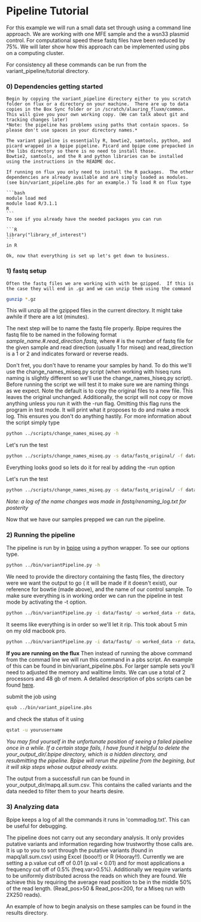 
# Pipeline Tutorial
For this example we will run a small data set through using a command line approach.  We are working with one MFE sample and the a wsn33 plasmid control. For computational speed these fastq files have been reduced by 75%.  We will later show how this approach can be implemented using pbs on a computing cluster.

For consistency all these commands can be run from the variant_pipeline/tutorial directory.

### 0) Dependencies getting started

	Begin by copying the variant_pipeline directory either to you scratch folder on flux or a directory on your machine.  There are up to data copies in the Box Sync folder or in /scratch/alauring_fluxm/common. This will give you your own working copy. (We can talk about git and tracking changes later)
	*Note: the pipeline has problems using paths that contain spaces. So please don't use spaces in your directory names.*

	The variant pipeline is essentially R, bowtie2, samtools, python, and picard wrapped in a bpipe pipeline. Picard and bpipe come prepacked in the libs directory so there is no need to install those.
	Bowtie2, samtools, and the R and python libraries can be installed using the instructions in the README doc.  

	If running on flux you only need to install the R packages.  The other dependencies are already available and are simply loaded as modules. (see bin/variant_pipeline.pbs for an example.) To load R on flux type

	```bash
	module load med
	module load R/3.1.1
	R
	```
	To see if you already have the needed packages you can run

	```R
	library("library_of_interest")
	```
	in R

	Ok, now that everything is set up let's get down to business.
### 1) fastq setup


	Often the fastq files we are working with with be gzipped.  If this is the case they will end in .gz and we can unzip them using the command


 ```bash
 gunzip *.gz
 ```
 This will unzip all the gzipped files in the current directory. It might take awhile if there are a lot (minutes).

 The next step will be to name the fastq file properly. Bpipe requires the fastq file to be named in the following format *sample_name.#.read_direction.fastq*, where # is the number of fastq file for the given sample and read direction (usually 1 for miseq) and read_direction is a 1 or 2 and indicates forward or reverse reads.

  Don't fret, you don't have to rename your samples by hand. To do this we'll use the change_names_miseq.py script (when working with hiseq runs naming is slightly different so we'll use the change_names_hiseq.py script). Before running the script we will test it to make sure we are naming things as we expect.  Note the default is to copy the original files to a new file. This leaves the original unchanged. Additionally, the script will not copy or move anything unless you run it with the -run flag.  Omitting this flag runs the program in test mode.  It will print what it proposes to do and make a mock log.  This ensures you don't do anything hastily.  For more information about the script simply type

 ```bash
python ../scripts/change_names_miseq.py -h
 ```
 Let's run the test
 ```bash
python ../scripts/change_names_miseq.py -s data/fastq_original/ -f data/fastq/
 ```

 Everything looks good so lets do it for real by adding the -run option

 Let's run the test
 ```bash
python ../scripts/change_names_miseq.py -s data/fastq_original/ -f data/fastq/ -run
 ```
*Note: a log of the name changes was made in fastq/renaming_log.txt for posterity*

Now that we have our samples prepped we can run the pipeline.

### 2) Running the pipeline

The pipeline is run by in [bpipe](https://code.google.com/p/bpipe/wiki/Overview) using a python wrapper.  To see our options type.

```bash
python ../bin/variantPipeline.py -h
```
We need to provide the directory containing the fastq files, the directory were we want the output  to go ( it will be made if it doesn't exist), our reference for bowtie (made above), and the name of our control sample.  To make sure everything is in working order we can run the pipeline in test mode by activating the -t option.

```bash
python ../bin/variantPipeline.py -i data/fastq/ -o worked_data -r data/reference/wsn33_wt_plasmid -p Plasmid_control -t
```

It seems like everything is in order so we'll let it rip.  This took about 5 min on my old macbook pro.

```bash
python ../bin/variantPipeline.py -i data/fastq/ -o worked_data -r data/reference/wsn33_wt_plasmid -p Plasmid_control
```


__If you are running on the flux__ Then instead of running the above command from the commad line we will run this command in a pbs script.  An example of this can be found in bin/variant_pipeline.pbs.  For larger sample sets you'll need to adjusted the memory and walltime limits.  We can use a total of 2 processors and 48 gb of mem.  A detailed description of pbs scripts can be found [here](http://arc-ts.umich.edu/software/torque/).

submit the job using

```bash
qsub ../bin/variant_pipeline.pbs
```

and check the status of it using

```bash
qstat -u yourusername
```
*You may find yourself in the unfortunate position of seeing a failed pipeline once in a while. If a certain stage fails, I have found it helpful to delete the your_output_dir/.bpipe directory, which is a hidden directory, and resubmitting the pipeline. Bpipe will rerun the pipeline from the begining, but it will skip steps whose output already exists.*


The output from a successfull run can be found in your_output_dir/mapq.all.sum.csv.
This contains the called variants and the data needed to filter them to your hearts desire.


### 3) Analyzing data

Bpipe keeps a log of all the commands it runs in 'commadlog.txt'. This can be useful for debugging.  

The pipeline does not carry out any secondary analysis. It only provides putative variants and information regarding how trustworthy those calls are.  It is up to you to sort through the putative variants (found in mapq/all.sum.csv) using Excel (booo!!) or R (Hooray!!).  Currently we are setting a p.value cut off of 0.01 (p.val < 0.01) and for most applications a frequency cut off of 0.5% (freq.var>0.5%).  Additionally we require variants to be uniformly distributed across the reads on which they are found.  We achieve this by requiring the average read position to be in the middle 50% of the read length. (Read_pos>50 & Read_pos<200, for a Miseq run with 2X250 reads).  

An example of how to begin analysis on these samples can be found in the results directory.
